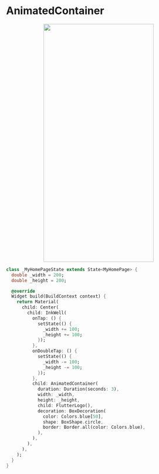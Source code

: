 # AnimatedContainer
<p align="center">
<img src="https://docs.google.com/uc?id=1WL0ggX_a79tzCSqNy5t5Bpn5kGbVdUSk" height="649" width="300">
</p>

```dart
class _MyHomePageState extends State<MyHomePage> {
  double _width = 200;
  double _height = 200;

  @override
  Widget build(BuildContext context) {
    return Material(
      child: Center(
        child: InkWell(
          onTap: () {
            setState(() {
              _width += 100;
              _height += 100;
            });
          },
          onDoubleTap: () {
            setState(() {
              _width -= 100;
              _height -= 100;
            });
          },
          child: AnimatedContainer(
            duration: Duration(seconds: 3),
            width: _width,
            height: _height,
            child: FlutterLogo(),
            decoration: BoxDecoration(
              color: Colors.blue[50],
              shape: BoxShape.circle,
              border: Border.all(color: Colors.blue),
            ),
          ),
        ),
      ),
    );
  }
}
```
